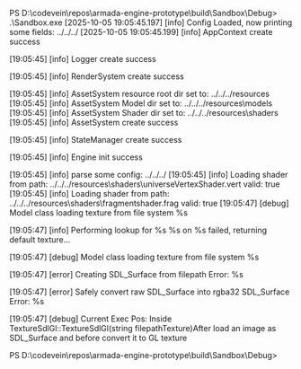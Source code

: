 PS D:\codevein\repos\armada-engine-prototype\build\Sandbox\Debug> .\Sandbox.exe
[2025-10-05 19:05:45.197] [info] Config Loaded, now printing some fields:
../../../
[2025-10-05 19:05:45.199] [info] AppContext create success

[19:05:45] [info] Logger create success

[19:05:45] [info] RenderSystem create success

[19:05:45] [info] AssetSystem resource root dir set to: ../../../resources
[19:05:45] [info] AssetSystem Model dir set to: ../../../resources\models
[19:05:45] [info] AssetSystem Shader dir set to: ../../../resources\shaders
[19:05:45] [info] AssetSystem create success

[19:05:45] [info]  StateManager create success

[19:05:45] [info] Engine init success

[19:05:45] [info] parse some config: ../../../
[19:05:45] [info] Loading shader from path: ../../../resources\shaders\universeVertexShader.vert
 valid: true
[19:05:45] [info] Loading shader from path: ../../../resources\shaders\fragmentshader.frag
 valid: true
[19:05:47] [debug] Model class loading texture from file system %s

[19:05:47] [info] Performing lookup for %s %s on %s failed, returning default texture...

[19:05:47] [debug] Model class loading texture from file system %s

[19:05:47] [error] Creating SDL_Surface from filepath Error: %s

[19:05:47] [error] Safely convert raw SDL_Surface into rgba32 SDL_Surface Error: %s

[19:05:47] [debug] Current Exec Pos: Inside TextureSdlGl::TextureSdlGl(string filepathTexture)After load an image as SDL_Surface and before convert it to GL texture

PS D:\codevein\repos\armada-engine-prototype\build\Sandbox\Debug>
